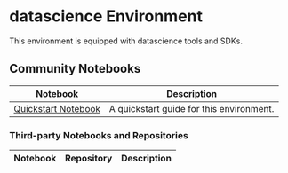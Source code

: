 
# datascience Environment

This environment is equipped with datascience tools and SDKs.

## Community Notebooks

| Notebook | Description |
| -------- | ----------- |
| [Quickstart Notebook](./quickstart.ipynb) | A quickstart guide for this environment. |

### Third-party Notebooks and Repositories

| Notebook | Repository | Description |
| -------- | ---------- | ----------- |


